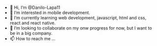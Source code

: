 - 👋 Hi, I’m @Danilo-Lapa11
- 👀 I’m interested in mobile development.
- 🌱 I’m currently learning web development, javascript, html and css, react and react native.
- 💞️ I’m looking to collaborate on my onw progress for now, but I want to be in a big company. 
- 📫 How to reach me ...

<!---
Danilo-Lapa11/Danilo-Lapa11 is a ✨ special ✨ repository because its `README.md` (this file) appears on your GitHub profile.
You can click the Preview link to take a look at your changes.
--->
